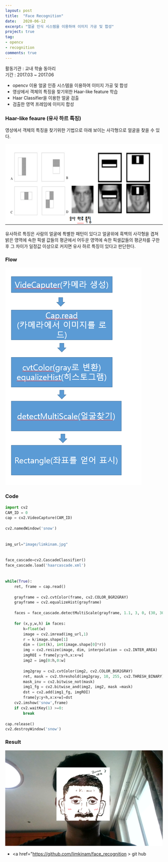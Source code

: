 ```yaml
---
layout: post
title:  "Face Recognition"
date:   2020-06-12
excerpt: "얼굴 인식 시스템을 이용하여 이미지 가공 및 합성"
project: true
tag:
- opencv
- recognition
comments: true
---
```


활동기관 : 교내 학술 동아리  
기간 : 2017.03 ~ 2017.06

* opencv 이용 얼굴 인증 시스템을 이용하여 이미지 가공 및 합성 
* 영상에서 객체의 특징을 찾기위한 Haar-like feature 학습 
* Haar Classifier을 이용한 얼굴 검출 
* 검출한 영역 프레임에 이미지 합성

### Haar-like feaure (유사 하르 특징)

영상에서 객체의 특징을 찾기위한 기법으로 아래 보이는 사각형으로 얼굴을 찾을 수 있다.

<img src="../assets/img/face_recognition/data1.png">


유사하르 특징은 사람의 얼굴에 특별한 패턴이 있다고 얼굴위에 흑백의 사각형을 겹쳐 밝은 영역에 속한 픽셀 값들의 평균에서 어두운 영역에 속한 픽셀값들의 평균차를 구한 후 그 차이가 일정값 이상으로 커지면 유사 하르 특징이 있다고 판단한다.

### Flow

<img src="../assets/img/face_recognition/data2.png">

### Code

```python
import cv2
CAM_ID = 0
cap = cv2.VideoCapture(CAM_ID)

cv2.namedWindow('snow')


img_url="image/limkinam.jpg"


face_cascade=cv2.CascadeClassifier()
face_cascade.load('haarcascade.xml')


while(True):
    ret, frame = cap.read()
 
    grayframe = cv2.cvtColor(frame, cv2.COLOR_BGR2GRAY)
    grayframe = cv2.equalizeHist(grayframe)

    faces = face_cascade.detectMultiScale(grayframe, 1.1, 3, 0, (30, 30))

    for (x,y,w,h) in faces:
        k=float(w)
        image = cv2.imread(img_url,1)
        r = k/image.shape[1]
        dim = (int(k), int(image.shape[0]*r))
        img = cv2.resize(image, dim, interpolation = cv2.INTER_AREA)
        imgROI = frame[y:y+h,x:x+w]
        img2 = img[0:h,0:w]

        img2gray = cv2.cvtColor(img2, cv2.COLOR_BGR2GRAY)
        ret, mask = cv2.threshold(img2gray, 10, 255, cv2.THRESH_BINARY)
        mask_inv = cv2.bitwise_not(mask)
        img1_fg = cv2.bitwise_and(img2, img2, mask =mask)
        dst = cv2.add(img1_fg, imgROI)
        frame[y:y+h,x:x+w]=dst
    cv2.imshow('snow',frame)
    if cv2.waitKey(1) >=0:
        break

cap.release()
cv2.destroyWindow('snow')
```


### Result

<img src="../assets/img/face_recognition/result.png">

* <a href="https://github.com/limkinam/face_recognition > git hub  </a>


    
    
 
